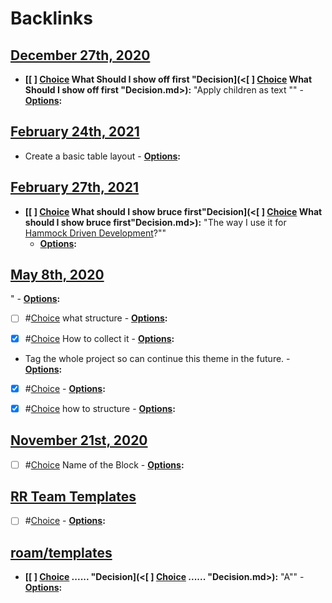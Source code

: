 
# Backlinks
## [December 27th, 2020](<December 27th, 2020.md>)
- **[[ ] [Choice](<Choice.md>) What Should I show off first "Decision](<[ ] [Choice](<Choice.md>) What Should I show off first "Decision.md>):**  "Apply children as text ""
        - **[Options](<Options.md>):**

## [February 24th, 2021](<February 24th, 2021.md>)
- Create a basic table layout
                            - **[Options](<Options.md>):**

## [February 27th, 2021](<February 27th, 2021.md>)
- **[[ ] [Choice](<Choice.md>) What should I show bruce first"Decision](<[ ] [Choice](<Choice.md>) What should I show bruce first"Decision.md>):** "The way I use it for [Hammock Driven Development](<Hammock Driven Development.md>)?""
    - **[Options](<Options.md>):**

## [May 8th, 2020](<May 8th, 2020.md>)
"
            - **[Options](<Options.md>):**

- [ ] #[Choice](<Choice.md>) what structure
                            - **[Options](<Options.md>):**

- [x] #[Choice](<Choice.md>) How to collect it
                        - **[Options](<Options.md>):**

- Tag the whole project so can continue this theme in the future.
                        - **[Options](<Options.md>):**

- [x] #[Choice](<Choice.md>) 
                    - **[Options](<Options.md>):**

- [x] #[Choice](<Choice.md>) how to structure
                - **[Options](<Options.md>):**

## [November 21st, 2020](<November 21st, 2020.md>)
- [ ] #[Choice](<Choice.md>) Name of the Block
                                    - **[Options](<Options.md>):**

## [RR Team Templates](<RR Team Templates.md>)
- [ ] #[Choice](<Choice.md>) 
        - **[Options](<Options.md>):**

## [roam/templates](<roam/templates.md>)
- **[[ ] [Choice](<Choice.md>) ...... "Decision](<[ ] [Choice](<Choice.md>) ...... "Decision.md>):** "A""
        - **[Options](<Options.md>):**

